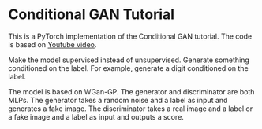# Conditional GAN Tutorial

This is a PyTorch implementation of the Conditional GAN tutorial. The code is based on [Youtube video](https://www.youtube.com/watch?v=Hp-jWm2SzR8&list=PLhhyoLH6IjfxeoooqP9rhU3HJIAVAJ3Vz&index=28).

Make the model supervised instead of unsupervised. Generate something conditioned on the label. For example, generate a digit conditioned on the label.

The model is based on WGan-GP. The generator and discriminator are both MLPs. The generator takes a random noise and a label as input and generates a fake image. The discriminator takes a real image and a label or a fake image and a label as input and outputs a score.
